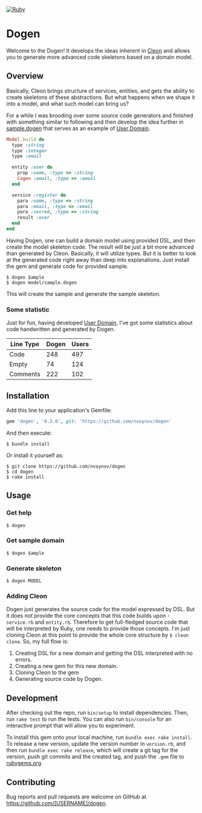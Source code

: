 [![Ruby](https://github.com/nvoynov/dogen/actions/workflows/main.yml/badge.svg)](https://github.com/nvoynov/dogen/actions/workflows/main.yml)
# Dogen

Welcome to the Dogen! It develops the ideas inherent in [Cleon](https://github.com/nvoynov/cleon) and allows you to generate more advanced code skeletons based on a domain model.

## Overview

Basically, Cleon brings structure of services, entities, and gets the ability to create skeletons of these abstractions. But what happens when we shape it into a model, and what such model can bring us?

For a while I was brooding over some source code generators and finished with something similar to following and then develop the idea further in [sample.dogen](https://github.com/nvoynov/dogen/blob/master/lib/erb/sample.dogen) that serves as an example of [User Domain](https://github.com/nvoynov/cleon-users).

```ruby
Model.build do
  type :string
  type :integer
  type :email

  entity :user do
    prop :name, :type => :string
    Cogen :email, :type => :email
  end

  service :register do
    para :name, :type => :string
    para :email, :type => :email
    para :secred, :type => :string
    result :user
  end
end
```

Having Dogen, one can build a domain model using provided DSL, and then create the model skeleton code. The result will be just a bit more advanced than generated by Cleon. Basically, it will utilize types. But it is better to look at the generated code right away than deep into explanations. Just install the gem and generate code for provided sample.

    $ dogen $ample
    $ dogen model/sample.dogen

This will create the sample and generate the sample skeleton.

### Some statistic

Just for fun, having developed [User Domain](https://github.com/nvoynov/cleon-users), I've got some statistics about code handwritten and generated by Dogen.

Line Type | Dogen | Users
--------- | ----- | -----
Code      | 248   | 497
Empty     | 74    | 124
Comments  | 222   | 102

## Installation

Add this line to your application's Gemfile:

```ruby
gem 'dogen', '0.3.0', git: 'https://github.com/nvoynov/dogen'
```

And then execute:

    $ bundle install

Or install it yourself as:

    $ git clone https://github.com/nvoynov/dogen
    $ cd dogen
    $ rake install

## Usage

### Get help

    $ dogen

### Get sample domain

    $ dogen $ample

### Generate skeleton

    $ dogen MODEL

### Adding Cleon

Dogen just generates the source code for the model expressed by DSL. But it does not provide the core concepts that this code builds upon - `service.rb` and `entity.rb`. Therefore to get full-fledged source code that will be interpreted by Ruby, one needs to provide those concepts. I'm just cloning Cleon at this point to provide the whole core structure by `$ cleon clone`. So, my full flow is:

1. Creating DSL for a new domain and getting the DSL interpreted with no errors.
2. Creating a new gem for this new domain.
3. Cloning Cleon to the gem
4. Generating source code by Dogen.

## Development

After checking out the repo, run `bin/setup` to install dependencies. Then, run `rake test` to run the tests. You can also run `bin/console` for an interactive prompt that will allow you to experiment.

To install this gem onto your local machine, run `bundle exec rake install`. To release a new version, update the version number in `version.rb`, and then run `bundle exec rake release`, which will create a git tag for the version, push git commits and the created tag, and push the `.gem` file to [rubygems.org](https://rubygems.org).

## Contributing

Bug reports and pull requests are welcome on GitHub at https://github.com/[USERNAME]/dogen.

